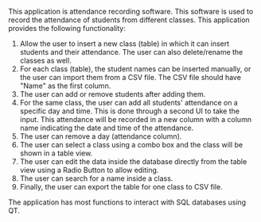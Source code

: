 This application is attendance recording software. This software is used to record the attendance of students from different classes. 
This application provides the following functionality:
1. Allow the user to insert a new class (table) in which it can insert students and their attendance. The user can also delete/rename the classes as well. 
2. For each class (table), the student names can be inserted manually, or the user can import them from a CSV file. The CSV file should have "Name" as the first column.
3. The user can add or remove students after adding them. 
4. For the same class, the user can add all students' attendance on a specific day and time. This is done through a second UI to take the input. This attendance will be recorded in a new column with a column name indicating the date and time of the attendance. 
5. The user can remove a day (attendance column).
6. The user can select a class using a combo box and the class will be shown in a table view.
7. The user can edit the data inside the database directly from the table view using a Radio Button to allow editing.
8. The user can search for a name inside a class.
9. Finally, the user can export the table for one class to CSV file. 

The application has most functions to interact with SQL databases using QT.
